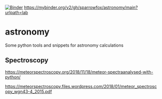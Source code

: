 [![Binder](https://mybinder.org/badge.svg)](http://mybinder.org/v2/gh/sparrowfox/astronomy/main)
https://mybinder.org/v2/gh/sparrowfox/astronomy/main?urlpath=lab

# astronomy

Some python tools and snippets for astronomy calculations

## Spectroscopy
https://meteorspectroscopy.org/2018/11/18/meteor-spectraanalysed-with-python/

https://meteorspectroscopy.files.wordpress.com/2018/01/meteor_spectroscopy_wgn43-4_2015.pdf
